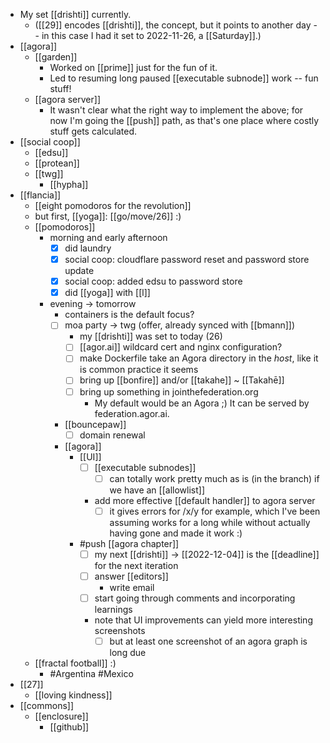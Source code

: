 - My set [[drishti]] currently.
  - ([[29]] encodes [[drishti]], the concept, but it points to another day -- in this case I had it set to 2022-11-26, a [[Saturday]].)
- [[agora]]
  - [[garden]]
    - Worked on [[prime]] just for the fun of it.
    - Led to resuming long paused [[executable subnode]] work -- fun stuff!
  - [[agora server]]
    - It wasn't clear what the right way to implement the above; for now I'm going the [[push]] path, as that's one place where costly stuff gets calculated.
- [[social coop]]
  - [[edsu]]
  - [[protean]]
  - [[twg]]
    - [[hypha]]
- [[flancia]]
  - [[eight pomodoros for the revolution]]
  - but first, [[yoga]]: [[go/move/26]] :)
  - [[pomodoros]]
    - morning and early afternoon
      - [x] did laundry
      - [x] social coop: cloudflare password reset and password store update
      - [x] social coop: added edsu to password store
      - [x] did [[yoga]] with [[l]]
    - evening -> tomorrow
      - containers is the default focus?
      - [ ] moa party -> twg (offer, already synced with [[bmann]])
        - my [[drishti]] was set to today (26)
        - [ ] [[agor.ai]] wildcard cert and nginx configuration?
        - [ ] make Dockerfile take an Agora directory in the *host*, like it is common practice it seems
        - [ ] bring up [[bonfire]] and/or [[takahe]] ~ [[Takahē]]
        - [ ] bring up something in jointhefederation.org
          - My default would be an Agora ;) It can be served by federation.agor.ai.
      - [[bouncepaw]]
        - [ ] domain renewal
      - [[agora]]
        - [[UI]]
          - [ ] [[executable subnodes]]
            - [ ] can totally work pretty much as is (in the branch) if we have an [[allowlist]]
          - add more effective [[default handler]] to agora server
            - [ ] it gives errors for /x/y for example, which I've been assuming works for a long while without actually having gone and made it work :)
        - #push [[agora chapter]] 
          - [ ] my next [[drishti]] -> [[2022-12-04]] is the [[deadline]] for the next iteration
          - [ ] answer [[editors]]
            - write email
          - [ ] start going through comments and incorporating learnings
          - note that UI improvements can yield more interesting screenshots
            - [ ] but at least one screenshot of an agora graph is long due
  - [[fractal football]] :)
    - #Argentina #Mexico
- [[27]]
  - [[loving kindness]]
- [[commons]]
  - [[enclosure]]
    - [[github]]
